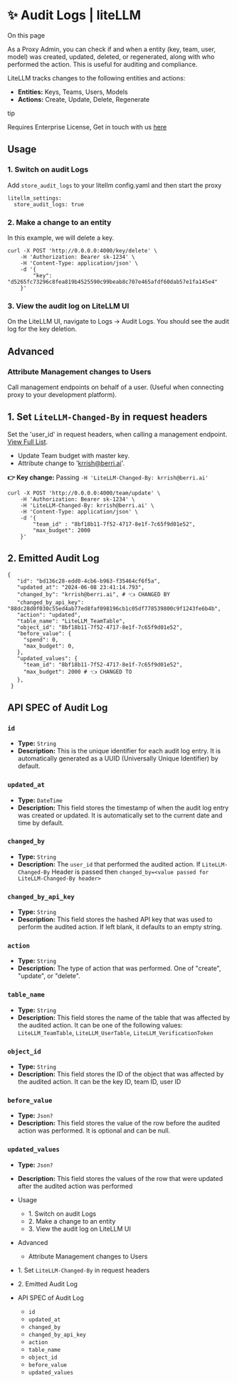 # ✨ Audit Logs | liteLLM

On this page

As a Proxy Admin, you can check if and when a entity (key, team, user, model) was created, updated, deleted, or regenerated, along with who performed the action. This is useful for auditing and compliance.

LiteLLM tracks changes to the following entities and actions:

  * **Entities:** Keys, Teams, Users, Models
  * **Actions:** Create, Update, Delete, Regenerate

tip

Requires Enterprise License, Get in touch with us [here](https://calendly.com/d/4mp-gd3-k5k/litellm-1-1-onboarding-chat)

## Usage​

### 1\. Switch on audit Logs​

Add `store_audit_logs` to your litellm config.yaml and then start the proxy
    
    
    litellm_settings:  
      store_audit_logs: true  
    

### 2\. Make a change to an entity​

In this example, we will delete a key.
    
    
    curl -X POST 'http://0.0.0.0:4000/key/delete' \  
        -H 'Authorization: Bearer sk-1234' \  
        -H 'Content-Type: application/json' \  
        -d '{  
            "key": "d5265fc73296c8fea819b4525590c99beab8c707e465afdf60dab57e1fa145e4"  
        }'  
    

### 3\. View the audit log on LiteLLM UI​

On the LiteLLM UI, navigate to Logs -> Audit Logs. You should see the audit log for the key deletion.

## Advanced​

### Attribute Management changes to Users​

Call management endpoints on behalf of a user. (Useful when connecting proxy to your development platform).

## 1\. Set `LiteLLM-Changed-By` in request headers​

Set the 'user_id' in request headers, when calling a management endpoint. [View Full List](https://litellm-api.up.railway.app/#/team%20management).

  * Update Team budget with master key.
  * Attribute change to '[krrish@berri.ai](mailto:krrish@berri.ai)'.

**👉 Key change:** Passing `-H 'LiteLLM-Changed-By: krrish@berri.ai'`
    
    
    curl -X POST 'http://0.0.0.0:4000/team/update' \  
        -H 'Authorization: Bearer sk-1234' \  
        -H 'LiteLLM-Changed-By: krrish@berri.ai' \  
        -H 'Content-Type: application/json' \  
        -d '{  
            "team_id" : "8bf18b11-7f52-4717-8e1f-7c65f9d01e52",  
            "max_budget": 2000  
        }'  
    

## 2\. Emitted Audit Log​
    
    
    {  
       "id": "bd136c28-edd0-4cb6-b963-f35464cf6f5a",  
       "updated_at": "2024-06-08 23:41:14.793",  
       "changed_by": "krrish@berri.ai", # 👈 CHANGED BY  
       "changed_by_api_key": "88dc28d0f030c55ed4ab77ed8faf098196cb1c05df778539800c9f1243fe6b4b",  
       "action": "updated",  
       "table_name": "LiteLLM_TeamTable",  
       "object_id": "8bf18b11-7f52-4717-8e1f-7c65f9d01e52",  
       "before_value": {  
         "spend": 0,  
         "max_budget": 0,  
       },  
       "updated_values": {  
         "team_id": "8bf18b11-7f52-4717-8e1f-7c65f9d01e52",  
         "max_budget": 2000 # 👈 CHANGED TO  
       },  
     }  
    

## API SPEC of Audit Log​

### `id`​

  * **Type:** `String`
  * **Description:** This is the unique identifier for each audit log entry. It is automatically generated as a UUID (Universally Unique Identifier) by default.

### `updated_at`​

  * **Type:** `DateTime`
  * **Description:** This field stores the timestamp of when the audit log entry was created or updated. It is automatically set to the current date and time by default.

### `changed_by`​

  * **Type:** `String`
  * **Description:** The `user_id` that performed the audited action. If `LiteLLM-Changed-By` Header is passed then `changed_by=<value passed for LiteLLM-Changed-By header>`

### `changed_by_api_key`​

  * **Type:** `String`
  * **Description:** This field stores the hashed API key that was used to perform the audited action. If left blank, it defaults to an empty string.

### `action`​

  * **Type:** `String`
  * **Description:** The type of action that was performed. One of "create", "update", or "delete".

### `table_name`​

  * **Type:** `String`
  * **Description:** This field stores the name of the table that was affected by the audited action. It can be one of the following values: `LiteLLM_TeamTable`, `LiteLLM_UserTable`, `LiteLLM_VerificationToken`

### `object_id`​

  * **Type:** `String`
  * **Description:** This field stores the ID of the object that was affected by the audited action. It can be the key ID, team ID, user ID

### `before_value`​

  * **Type:** `Json?`
  * **Description:** This field stores the value of the row before the audited action was performed. It is optional and can be null.

### `updated_values`​

  * **Type:** `Json?`
  * **Description:** This field stores the values of the row that were updated after the audited action was performed

  * Usage
    * 1\. Switch on audit Logs
    * 2\. Make a change to an entity
    * 3\. View the audit log on LiteLLM UI
  * Advanced
    * Attribute Management changes to Users
  * 1\. Set `LiteLLM-Changed-By` in request headers
  * 2\. Emitted Audit Log
  * API SPEC of Audit Log
    * `id`
    * `updated_at`
    * `changed_by`
    * `changed_by_api_key`
    * `action`
    * `table_name`
    * `object_id`
    * `before_value`
    * `updated_values`
